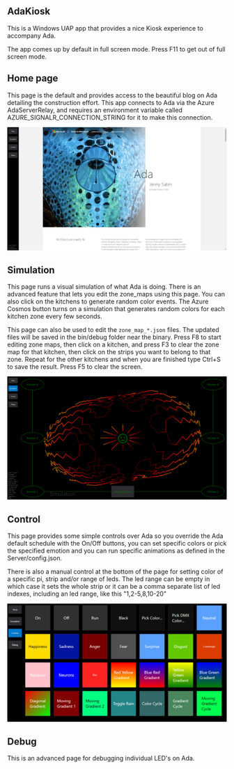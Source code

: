 ## AdaKiosk

This is a Windows UAP app that provides a nice Kiosk experience to
accompany Ada.

The app comes up by default in full screen mode.  Press F11 to get out of full screen mode.

## Home page

This page is the default and provides access to the beautiful blog on Ada
detailing the construction effort.  This app connects to Ada via the
Azure AdaServerRelay, and requires an environment variable called
AZURE_SIGNALR_CONNECTION_STRING for it to make this connection.

![image](images/home.png)

## Simulation

This page runs a visual simulation of what Ada is doing. There is an
advanced feature that lets you edit the zone_maps using this page. You
can also click on the kitchens to generate random color events. The
Azure Cosmos button turns on a simulation that generates random colors
for each kitchen zone every few seconds.

This page can also be used to edit the `zone_map_*.json` files. The
updated files will be saved in the bin/debug folder near the binary.
Press F8 to start editing zone maps, then click on a kitchen, and
press F3 to clear the zone map for that kitchen, then click on the
strips you want to belong to that zone.  Repeat for the other kitchens
and when you are finished type Ctrl+S to save the result. Press F5 to
clear the screen.

![image](images/simulation.png)

## Control

This page provides some simple controls over Ada so you override the Ada
default schedule with the On/Off buttons, you can set specific colors or
pick the specified emotion and you can run specific animations as defined
in the Server/config.json.

There is also a manual control at the bottom of the page for setting color
of a specific pi, strip and/or range of leds.  The led range can be empty
in which case it sets the whole strip or it can be a comma separate list of
led indexes, including an led range, like this "1,2-5,8,10-20"

![image](images/control.png)

## Debug

This is an advanced page for debugging individual LED's on Ada.